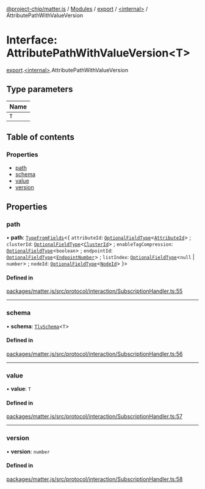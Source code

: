 [@project-chip/matter.js](../README.md) / [Modules](../modules.md) / [export](../modules/export.md) / [\<internal\>](../modules/export._internal_.md) / AttributePathWithValueVersion

# Interface: AttributePathWithValueVersion\<T\>

[export](../modules/export.md).[\<internal\>](../modules/export._internal_.md).AttributePathWithValueVersion

## Type parameters

| Name |
| :------ |
| `T` |

## Table of contents

### Properties

- [path](export._internal_.AttributePathWithValueVersion.md#path)
- [schema](export._internal_.AttributePathWithValueVersion.md#schema)
- [value](export._internal_.AttributePathWithValueVersion.md#value)
- [version](export._internal_.AttributePathWithValueVersion.md#version)

## Properties

### path

• **path**: [`TypeFromFields`](../modules/tlv_export.md#typefromfields)\<\{ `attributeId`: [`OptionalFieldType`](tlv_export.OptionalFieldType.md)\<[`AttributeId`](../modules/datatype_export.md#attributeid)\> ; `clusterId`: [`OptionalFieldType`](tlv_export.OptionalFieldType.md)\<[`ClusterId`](../modules/datatype_export.md#clusterid)\> ; `enableTagCompression`: [`OptionalFieldType`](tlv_export.OptionalFieldType.md)\<`boolean`\> ; `endpointId`: [`OptionalFieldType`](tlv_export.OptionalFieldType.md)\<[`EndpointNumber`](../modules/datatype_export.md#endpointnumber)\> ; `listIndex`: [`OptionalFieldType`](tlv_export.OptionalFieldType.md)\<``null`` \| `number`\> ; `nodeId`: [`OptionalFieldType`](tlv_export.OptionalFieldType.md)\<[`NodeId`](../modules/datatype_export.md#nodeid)\>  }\>

#### Defined in

[packages/matter.js/src/protocol/interaction/SubscriptionHandler.ts:55](https://github.com/project-chip/matter.js/blob/e87b236f/packages/matter.js/src/protocol/interaction/SubscriptionHandler.ts#L55)

___

### schema

• **schema**: [`TlvSchema`](../classes/tlv_export.TlvSchema.md)\<`T`\>

#### Defined in

[packages/matter.js/src/protocol/interaction/SubscriptionHandler.ts:56](https://github.com/project-chip/matter.js/blob/e87b236f/packages/matter.js/src/protocol/interaction/SubscriptionHandler.ts#L56)

___

### value

• **value**: `T`

#### Defined in

[packages/matter.js/src/protocol/interaction/SubscriptionHandler.ts:57](https://github.com/project-chip/matter.js/blob/e87b236f/packages/matter.js/src/protocol/interaction/SubscriptionHandler.ts#L57)

___

### version

• **version**: `number`

#### Defined in

[packages/matter.js/src/protocol/interaction/SubscriptionHandler.ts:58](https://github.com/project-chip/matter.js/blob/e87b236f/packages/matter.js/src/protocol/interaction/SubscriptionHandler.ts#L58)
